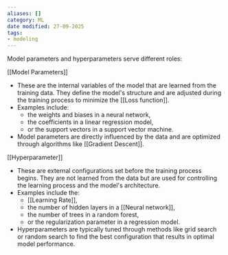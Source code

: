 ```yaml
---
aliases: []
category: ML
date modified: 27-09-2025
tags:
- modeling
---
```

Model parameters and hyperparameters serve different roles:

[[Model Parameters]]
   - These are the internal variables of the model that are learned from the training data. They define the model's structure and are adjusted during the training process to minimize the [[Loss function]].
   - Examples include:
	   - the weights and biases in a neural network,
	   - the coefficients in a linear regression model,
	   - or the support vectors in a support vector machine.
   - Model parameters are directly influenced by the data and are optimized through algorithms like [[Gradient Descent]].

[[Hyperparameter]]
   - These are external configurations set before the training process begins. They are not learned from the data but are used for controlling the learning process and the model's architecture.
   - Examples include the:
	   - [[Learning Rate]], 
	   - the number of hidden layers in a [[Neural network]],
	   - the number of trees in a random forest,
	   - or the regularization parameter in a regression model.
   - Hyperparameters are typically tuned through methods like grid search or random search to find the best configuration that results in optimal model performance.